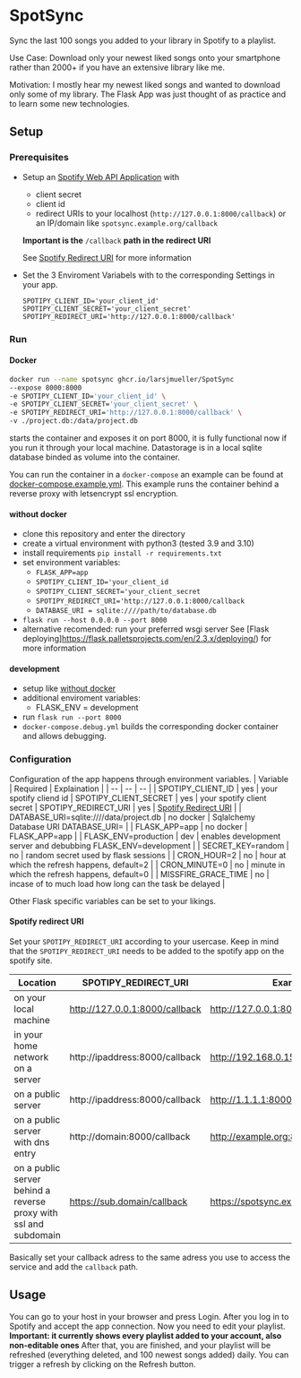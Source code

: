 # SpotSync

Sync the last 100 songs you added to your library in Spotify to a playlist. 

Use Case: Download only your newest liked songs onto your smartphone rather than 2000+ if you have an extensive library like me.

Motivation: I mostly hear my newest liked songs and wanted to download only some of my library.
The Flask App was just thought of as practice and to learn some new technologies.

## Setup
### Prerequisites
- Setup an [Spotify Web API Application](https://developers.spotify.com/) with 
  - client secret
  - client id
  - redirect URIs to your localhost (`http://127.0.0.1:8000/callback`) or an IP/domain like `spotsync.example.org/callback`
  
  **Important is the** `/callback` **path in the redirect URI**
  
  See [Spotify Redirect URI](#spotify-redirect-uri) for more information

- Set the 3 Enviroment Variabels with to the corresponding Settings in your app.
  ```
  SPOTIPY_CLIENT_ID='your_client_id'
  SPOTIPY_CLIENT_SECRET='your_client_secret'
  SPOTIPY_REDIRECT_URI='http://127.0.0.1:8000/callback'
  ```

### Run

#### Docker

```bash
docker run --name spotsync ghcr.io/larsjmueller/SpotSync
--expose 8000:8000 
-e SPOTIPY_CLIENT_ID='your_client_id' \
-e SPOTIPY_CLIENT_SECRET='your_client_secret' \
-e SPOTIPY_REDIRECT_URI='http://127.0.0.1:8000/callback' \
-v ./project.db:/data/project.db
``` 

starts the container and exposes it on port 8000, it is fully functional now if you run it through your local machine.
Datastorage is in a local sqlite database binded as volume into the container.

You can run the container in a `docker-compose` an example can be found at [docker-compose.example.yml](docker-compose.example.yml). This example runs the container behind a reverse proxy with letsencrypt ssl encryption.

#### without docker
- clone this repository and enter the directory
- create a virtual environment with python3 (tested 3.9 and 3.10)
- install requirements `pip install -r requirements.txt`
- set environment variables:
  - `FLASK_APP=app`
  - `SPOTIPY_CLIENT_ID='your_client_id`
  - `SPOTIPY_CLIENT_SECRET='your_client_secret`
  - `SPOTIPY_REDIRECT_URI='http://127.0.0.1:8000/callback`
  - `DATABASE_URI = sqlite:////path/to/database.db`
- `flask run --host 0.0.0.0 --port 8000`
- alternative recomended: run your preferred wsgi server See [Flask deploying]https://flask.palletsprojects.com/en/2.3.x/deploying/) for more information

#### development
- setup like [without docker](#without-docker)
- additional enviroment variables:
  - FLASK_ENV = development
- run `flask run --port 8000`
- `docker-compose.debug.yml` builds the corresponding docker container and allows debugging. 

### Configuration
Configuration of the app happens through environment variables. 
| Variable | Required | Explaination | 
| -- | -- | -- | 
| SPOTIPY_CLIENT_ID | yes |  your spotify cliend id
| SPOTIPY_CLIENT_SECRET | yes |  your spotify client secret
| SPOTIPY_REDIRECT_URI | yes | [Spotify Redirect URI](#spotify-redirect-uri) |
| DATABASE_URI=sqlite:////data/project.db | no docker | Sqlalchemy Database URI DATABASE_URI= |
| FLASK_APP=app | no docker | FLASK_APP=app |
| FLASK_ENV=production | dev | enables development server and debubbing FLASK_ENV=development |
| SECRET_KEY=random | no | random secret used by flask sessions |
| CRON_HOUR=2 | no | hour at which the refresh happens, default=2 |
| CRON_MINUTE=0 | no | minute in which the refresh happens, default=0 |
| MISSFIRE_GRACE_TIME | no | incase of to much load how long can the task be delayed | 
 
 Other Flask specific variables can be set to your likings.

#### **Spotify redirect URI**
Set your `SPOTIPY_REDIRECT_URI` according to your usercase.
Keep in mind that the `SPOTIPY_REDIRECT_URI` needs to be added to the spotify app on the spotify site.

| Location | SPOTIPY_REDIRECT_URI | Example |
| -- | -- | -- |
| on your local machine | http://127.0.0.1:8000/callback | http://127.0.0.1:8000/callback |
| in your home network on a server | http://ipaddress:8000/callback | http://192.168.0.15:8000/callback |
| on a public server | http://ipaddress:8000/callback | http://1.1.1.1:8000/callback |
| on a public server with dns entry | http://domain:8000/callback | http://example.org:8000/callback |
| on a public server behind a reverse proxy with ssl and subdomain | https://sub.domain/callback | https://spotsync.example.org/callback |

Basically set your callback adress to the same adress you use to access the service and add the `callback` path.



## Usage
You can go to your host in your browser and press Login.
After you log in to Spotify and accept the app connection.
Now you need to edit your playlist.
**Important: it currently shows every playlist added to your account, also non-editable ones**
After that, you are finished, and your playlist will be refreshed (everything deleted, and 100 newest songs added) daily.
You can trigger a refresh by clicking on the Refresh button.

